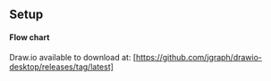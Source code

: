 ## Setup

#### Flow chart

Draw.io available to download at: [https://github.com/jgraph/drawio-desktop/releases/tag/latest]


